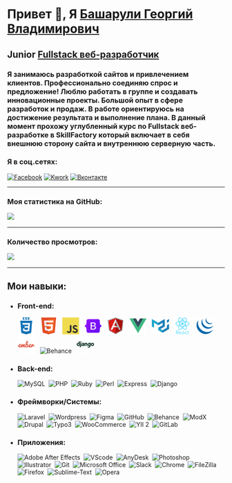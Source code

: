 # Привет 👋, Я [Башарули Георгий Владимирович](https://github.com/smart-skill/)
## Junior <u>__Fullstack веб-разработчик__</u>
### Я занимаюсь разработкой сайтов и привлечением клиентов. Профессионально соединяю спрос и предложение! Люблю работать в группе и создавать инновационные проекты. Большой опыт в сфере разработок и продаж. В работе ориентируюсь на достижение результата и выполнение плана. В данный момент прохожу углубленный курс по Fullstack веб-разработке в SkillFactory который включает в себя внешнюю сторону сайта и внутреннюю серверную часть.

### Я в соц.сетях:
<div id="badges">
  <a href="https://www.facebook.com/g.basharuli/"><img src="https://img.shields.io/badge/Facebook-blue?style=for-the-badge&logo=facebook&logoColor=white" alt="Facebook"/></a>
  <a href="https://kwork.ru/user/gaga-dev"><img src="https://img.shields.io/badge/Kwork-yellow?style=for-the-badge&logo=kwork&logoColor=white" alt="Kwork"/></a>
  <a href="https://vk.com/georka"><img src="https://img.shields.io/badge/Вконтакте-blue?style=for-the-badge&logo=twitter&logoColor=white" alt="Вконтакте"/></a>
</div>

---
### Моя статистика на GitHub:
[![](https://github-readme-stats.vercel.app/api?username=smart-skill)](https://github.com/smart-skill/smart-skill)

---

### Количество просмотров:
![](https://komarev.com/ghpvc/?username=smart-skill)

---

## __Мои навыки:__
* ### __Front-end:__
  <div>
    <img src="https://github.com/devicons/devicon/blob/master/icons/css3/css3-plain-wordmark.svg"  title="CSS3" alt="CSS" width="40" height="40"/>
    &nbsp;
    <img src="https://github.com/devicons/devicon/blob/master/icons/html5/html5-original.svg" title="HTML5" alt="HTML" width="40" height="40"/>
    &nbsp;
    <img src="https://github.com/devicons/devicon/blob/master/icons/javascript/javascript-original.svg" title="JavaScript" alt="JavaScript" width="40" height="40"/>
    &nbsp;
    <img src="https://github.com/devicons/devicon/blob/master/icons/bootstrap/bootstrap-original.svg" title="Bootstrap" alt="Bootstrap" width="40" height="40"/>
    &nbsp;
    <img src="https://github.com/devicons/devicon/blob/master/icons/angularjs/angularjs-original.svg" title="AngularJS" alt="AngularJS" width="40" height="40"/>
    &nbsp;
    <img src="https://github.com/devicons/devicon/blob/master/icons/vuejs/vuejs-original.svg" title="Vue.js" alt="Vue.js" width="40" height="40"/>
    &nbsp;
    <img src="https://github.com/devicons/devicon/blob/master/icons/materialui/materialui-original.svg" title="Material UI" alt="Material UI" width="40" height="40"/>
    &nbsp;
    <img src="https://github.com/devicons/devicon/blob/master/icons/react/react-original-wordmark.svg" title="React" alt="React" width="40" height="40"/>
    &nbsp;
    <img src="https://github.com/devicons/devicon/blob/master/icons/jquery/jquery-original.svg" title="jQuery" alt="jQuery" width="40" height="40"/>
    &nbsp;
    <img src="https://github.com/devicons/devicon/blob/master/icons/ember/ember-original-wordmark.svg" title="Ember" alt="Ember" width="" height="40"/>
    &nbsp;
    <img src="https://github.com/smart-skill/smart-skill/blob/main/assets/icons/framework-systems/behance.png" title="Behance" alt="Behance" width="" height="40"/>
    &nbsp;
    <img src="https://github.com/devicons/devicon/blob/master/icons/django/django-plain-wordmark.svg" title="Django" alt="Django" width="" height="40"/>
  </div>

* ### __Back-end:__
  <div>
    <img src="https://github.com/smart-skill/smart-skill/blob/main/assets/icons/back-end/mysql.png" title="MySQL" alt="MySQL" width="40" height="40"/>&nbsp;
    <img src="https://github.com/smart-skill/smart-skill/blob/main/assets/icons/back-end/php.png" title="PHP" alt="PHP" width="40" height="40"/>&nbsp;
    <img src="https://github.com/smart-skill/smart-skill/blob/main/assets/icons/back-end/ruby.png" title="Ruby" alt="Ruby" width="40" height="40"/>&nbsp;
    <img src="https://github.com/smart-skill/smart-skill/blob/main/assets/icons/back-end/perl.png" title="Perl" alt="Perl" width="40" height="40"/>&nbsp;
    <img src="https://github.com/smart-skill/smart-skill/blob/main/assets/icons/back-end/express.png" title="Express" alt="Express" width="40" height="40"/>&nbsp;
    <img src="https://github.com/smart-skill/smart-skill/blob/main/assets/icons/back-end/django.png" title="Django" alt="Django" width="" height="40"/>
  </div>

* ### __Фреймворки/Системы:__
  <div>
    <img src="https://github.com/smart-skill/smart-skill/blob/main/assets/icons/framework-systems/laravel.png" title="Laravel" alt="Laravel" width="40" height="40"/>&nbsp;
    <img src="https://github.com/smart-skill/smart-skill/blob/main/assets/icons/framework-systems/wordpress.png" title="Wordpress" alt="Wordpress" width="40" height="40"/>&nbsp;
    <img src="https://github.com/smart-skill/smart-skill/blob/main/assets/icons/framework-systems/figma.png" title="Figma" alt="Figma" width="40" height="40"/>&nbsp;
    <img src="https://github.com/smart-skill/smart-skill/blob/main/assets/icons/framework-systems/github.png" title="GitHub" alt="GitHub" width="40" height="40"/>&nbsp;
    <img src="https://github.com/smart-skill/smart-skill/blob/main/assets/icons/framework-systems/behance.png" title="Behance" alt="Behance" width="40" height="40"/>&nbsp;
    <img src="https://github.com/smart-skill/smart-skill/blob/main/assets/icons/framework-systems/modx.png" title="ModX" alt="ModX" width="40" height="40"/>&nbsp;
    <img src="https://github.com/smart-skill/smart-skill/blob/main/assets/icons/framework-systems/drupal.png" title="Drupal" alt="Drupal" width="40" height="40"/>&nbsp;
    <img src="https://github.com/smart-skill/smart-skill/blob/main/assets/icons/framework-systems/typo3.png" title="Typo3" alt="Typo3" width="40" height="40"/>&nbsp;
    <img src="https://github.com/smart-skill/smart-skill/blob/main/assets/icons/framework-systems/woocommerce.png" title="WooCommerce" alt="WooCommerce" width="40" height="40"/>&nbsp;
    <img src="https://github.com/smart-skill/smart-skill/blob/main/assets/icons/framework-systems/yii.png" title="YII 2" alt="YII 2" width="40" height="40"/>&nbsp;
    <img src="https://github.com/smart-skill/smart-skill/blob/main/assets/icons/framework-systems/gitlab.png" title="GitLab" alt="GitLab" width="40" height="40"/>
  </div>

* ### __Приложения:__
  <div>
    <img src="https://github.com/smart-skill/smart-skill/blob/main/assets/icons/applications/aftereffects.png" title="Adobe After Effects" alt="Adobe After Effects" width="40" height="40"/>&nbsp;
    <img src="https://github.com/smart-skill/smart-skill/blob/main/assets/icons/applications/vscode.png" title="VScode" alt="VScode" width="40" height="40"/>&nbsp;
    <img src="https://github.com/smart-skill/smart-skill/blob/main/assets/icons/applications/anydesk.png" title="AnyDesk" alt="AnyDesk" width="40" height="40"/>&nbsp;
    <img src="https://github.com/smart-skill/smart-skill/blob/main/assets/icons/applications/photoshop.png" title="Photoshop" alt="Photoshop" width="40" height="40"/>&nbsp;
    <img src="https://github.com/smart-skill/smart-skill/blob/main/assets/icons/applications/illustrator.png" title="Illustrator" alt="Illustrator" width="40" height="40"/>&nbsp;
    <img src="https://github.com/smart-skill/smart-skill/blob/main/assets/icons/applications/git.png" title="Git" alt="Git" width="" height="40"/>&nbsp;
    <img src="https://github.com/smart-skill/smart-skill/blob/main/assets/icons/applications/office.png" title="Microsoft Office" alt="Microsoft Office" width="" height="40"/>&nbsp;
    <img src="https://github.com/smart-skill/smart-skill/blob/main/assets/icons/applications/slack.png" title="Slack" alt="Slack" width="40" height="40"/>&nbsp;
    <img src="https://github.com/smart-skill/smart-skill/blob/main/assets/icons/applications/chrome.png" title="Chrome" alt="Chrome" width="40" height="40"/>&nbsp;
    <img src="https://github.com/smart-skill/smart-skill/blob/main/assets/icons/applications/filezilla.png" title="FileZilla" alt="FileZilla" width="40" height="40"/>&nbsp;
    <img src="https://github.com/smart-skill/smart-skill/blob/main/assets/icons/applications/firefox.png" title="Firefox" alt="Firefox" width="40" height="40"/>&nbsp;
    <img src="https://github.com/smart-skill/smart-skill/blob/main/assets/icons/applications/sublime-text.png" title="Sublime-Text" alt="Sublime-Text" width="40" height="40"/>&nbsp;
    <img src="https://github.com/smart-skill/smart-skill/blob/main/assets/icons/applications/opera.png" title="Slack" alt="Opera" width="40" height="40"/>
  </div>